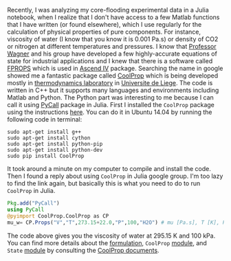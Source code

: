<!-- 
.. title: Physical properties in Julia: CoolProp
.. slug: Physical properties in Julia: CoolProp
.. date: 2014-10-25 00:37:54 UTC+01:00
.. tags: CoolProp, Julia
.. category: 
.. link: 
.. description: 
.. type: text
-->

Recently, I was analyzing my core-flooding experimental data in a Julia notebook, when I realize that I don't have access to a few Matlab functions that I have written (or found elsewhere), which I use regularly for the calculation of physical properties of pure components. For instance, viscosity of water (I know that you know it is 0.001 Pa.s) or density of CO2 or nitrogen at different temperatures and pressures. I know that [Professor Wagner](http://www.thermo.ruhr-uni-bochum.de/en/prof-w-wagner.html) and his group have developed a few highly-accurate equations of state for industrial applications and I knew that there is a software called [FPROPS](http://ascend4.org/FPROPS) which is used in [Ascend IV](http://ascend4.org/Main_Page) package. Searching the name in google showed me a fantastic package called [CoolProp](www.coolprop.org/) which is being developed mostly in [thermodynamics laboratory](http://www.labothap.ulg.ac.be/cmsms/) in [Universite de Liege](www.ulg.ac.be/). The code is written in C++ but it supports many languages and environments including Matlab and Python. The Python part was interesting to me because I can call it using [PyCall](https://github.com/stevengj/PyCall.jl) package in Julia. First I installed the `CoolProp` package using the instructions [here](http://www.coolprop.org/HowGetIt.html). You can do it in Ubuntu 14.04 by running the following code in terminal:

```
sudo apt-get install g++
sudo apt-get install cython
sudo apt-get install python-pip
sudo apt-get install python-dev
sudo pip install CoolProp
```

<!-- TEASER_END -->

It took around a minute on my computer to compile and install the code. Then I found a reply about using `CoolProp` in Julia google group. I'm too lazy to find the link again, but basically this is what you need to do to run `CoolProp` in Julia.

```jl
Pkg.add("PyCall")
using PyCall
@pyimport CoolProp.CoolProp as CP
mu_w= CP.Props("V","T",273.15+22.0,"P",100,"H2O") # mu [Pa.s], T [K], P [kPa]
```

The code above gives you the viscosity of water at 295.15 K and 100 kPa. You can find more details about the [formulation](http://www.coolprop.org/EOS.html), `CoolProp` [module](http://www.coolprop.org/apidoc/CoolProp.html#module-CoolProp.CoolProp), and `State` [module](http://www.coolprop.org/apidoc/State.html) by consulting the [CoolProp documents](http://www.coolprop.org/apidoc/modules.html).
